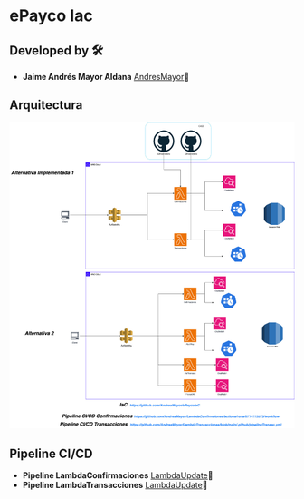 # ePayco Iac

## Developed by 🛠️
* **Jaime Andrés Mayor Aldana**  [AndresMayor](https://github.com/AndresMayor)🚀

## Arquitectura

  ![DiagramaInfraestructura](./DiagramaInfraestructura/InfraestructuraAws.jpg)

## Pipeline CI/CD

* **Pipeline  LambdaConfirmaciones** [LambdaUpdate](https://github.com/AndresMayor/LambdaConfirmaiones/actions/runs/6714113573/workflow)🚀
* **Pipeline  LambdaTransacciones**  [LambdaUpdate](https://github.com/AndresMayor/LambdaTransacciones/blob/main/.github/pipelineTransac.yml)🚀
  
